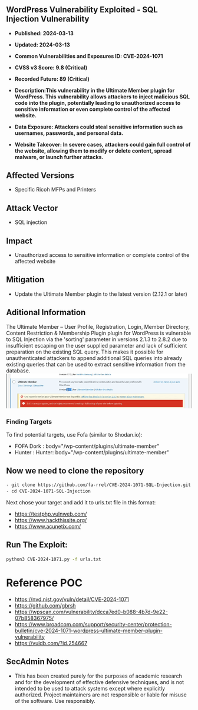 #
<h2>WordPress Vulnerability Exploited - SQL Injection Vulnerability</h2>

- <b>Published: 2024-03-13</b>

- <b>Updated: 2024-03-13</b>

- <b>Common Vulnerabilities and Exposures ID: CVE-2024-1071</b>

- <b>CVSS v3 Score: 9.8 (Critical)</b>

- <b>Recorded Future: 89 (Critical)</b>
  
- <b>Description:This vulnerability in the Ultimate Member plugin for WordPress. This vulnerability allows attackers to inject malicious SQL code into the plugin, potentially leading to unauthorized access to sensitive information or even complete control of the affected website.</b>

- <b>Data Exposure: Attackers could steal sensitive information such as usernames, passwords, and personal data.</b>

- <b>Website Takeover: In severe cases, attackers could gain full control of the website, allowing them to modify or delete content, spread malware, or launch further attacks.</b>

## Affected Versions
- Specific Ricoh MFPs and Printers

## Attack Vector
- SQL injection

## Impact
- Unauthorized access to sensitive information or complete control of the affected website

## Mitigation
- Update the Ultimate Member plugin to the latest version (2.12.1 or later)


## Aditional Information
The Ultimate Member – User Profile, Registration, Login, Member Directory, Content Restriction & Membership Plugin plugin for WordPress is vulnerable to SQL Injection via the 'sorting' parameter in versions 2.1.3 to 2.8.2 due to insufficient escaping on the user supplied parameter and lack of sufficient preparation on the existing SQL query. This makes it possible for unauthenticated attackers to append additional SQL queries into already existing queries that can be used to extract sensitive information from the database.
![Banner](banner.png)

### Finding Targets

To find potential targets, use Fofa (similar to Shodan.io):
- FOFA Dork : body="/wp-content/plugins/ultimate-member"
- Hunter : Hunter: body="/wp-content/plugins/ultimate-member"

## Now we need to clone the repository
```bash
- git clone https://github.com/fa-rrel/CVE-2024-1071-SQL-Injection.git
- cd CVE-2024-1071-SQL-Injection
```

Next chose your target and add it to urls.txt file in this format:

- https://testphp.vulnweb.com/
- https://www.hackthissite.org/
- https://www.acunetix.com/

## Run The Exploit:

```bash
python3 CVE-2024-1071.py -f urls.txt
```

# Reference POC
- https://nvd.nist.gov/vuln/detail/CVE-2024-1071
- https://github.com/gbrsh
- https://wpscan.com/vulnerability/dcca7ed0-b088-4b7d-9e22-07b858367975/
- https://www.broadcom.com/support/security-center/protection-bulletin/cve-2024-1071-wordpress-ultimate-member-plugin-vulnerability
- https://vuldb.com/?id.254667

## SecAdmin Notes
- This has been created purely for the purposes of academic research and for the development of effective defensive techniques, and is not intended to be used to attack systems except where explicitly authorized. Project maintainers are not responsible or liable for misuse of the software. Use responsibly.
